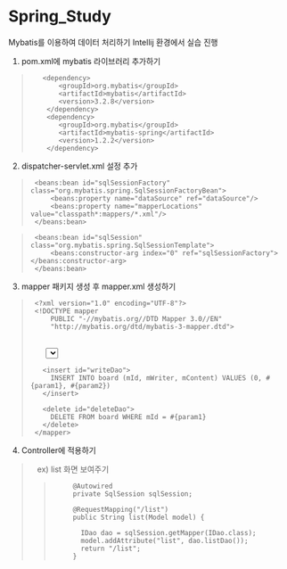 # Spring_Study
Mybatis를 이용하여 데이터 처리하기
Intellij 환경에서 실습 진행


1. pom.xml에 mybatis 라이브러리 추가하기

>        <dependency>
>            <groupId>org.mybatis</groupId>
>            <artifactId>mybatis</artifactId>
>            <version>3.2.8</version>
>         </dependency>
>         <dependency>
>            <groupId>org.mybatis</groupId>
>            <artifactId>mybatis-spring</artifactId>
>            <version>1.2.2</version>
>         </dependency>


2. dispatcher-servlet.xml 설정 추가

>      <beans:bean id="sqlSessionFactory" class="org.mybatis.spring.SqlSessionFactoryBean">
>          <beans:property name="dataSource" ref="dataSource"/>
>          <beans:property name="mapperLocations" value="classpath*:mappers/*.xml"/>
>      </beans:bean>

>      <beans:bean id="sqlSession" class="org.mybatis.spring.SqlSessionTemplate">
>          <beans:constructor-arg index="0" ref="sqlSessionFactory"></beans:constructor-arg>
>      </beans:bean>


3. mapper 패키지 생성 후 mapper.xml 생성하기

>      <?xml version="1.0" encoding="UTF-8"?>
>      <!DOCTYPE mapper
>          PUBLIC "-//mybatis.org//DTD Mapper 3.0//EN"
>          "http://mybatis.org/dtd/mybatis-3-mapper.dtd">
>
>       <mapper namespace="com.mvc.board.dao.IDao">    
>        <select id="listDao" resultType="com.mvc.board.dto.ContentDto">
>          SELECT * FROM board ORDER BY mId DESC;
>        </select>
>
>        <insert id="writeDao">
>          INSERT INTO board (mId, mWriter, mContent) VALUES (0, #{param1}, #{param2})
>        </insert>
>
>        <delete id="deleteDao">
>          DELETE FROM board WHERE mId = #{param1}
>        </delete>
>      </mapper>

4. Controller에 적용하기 
>    ex) list 화면 보여주기
>>          @Autowired
>>          private SqlSession sqlSession;
>>
>>          @RequestMapping("/list")
>>          public String list(Model model) {
>>
>>            IDao dao = sqlSession.getMapper(IDao.class);
>>            model.addAttribute("list", dao.listDao());
>>            return "/list";
>>          }
